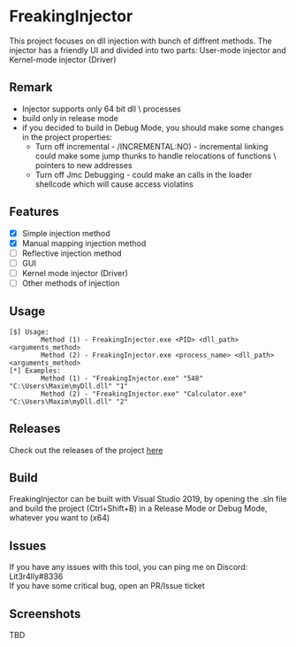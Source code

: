 # FreakingInjector
This project focuses on dll injection with bunch of diffrent methods.
The injector has a friendly UI and divided into two parts: User-mode injector and Kernel-mode injector (Driver) 

## Remark
- Injector supports only 64 bit dll \ processes
- build only in release mode
- if you decided to build in Debug Mode, you should make some changes in the project properties:  
  * Turn off incremental - /INCREMENTAL:NO) - incremental linking could make some jump thunks to handle relocations of functions \ pointers to new addresses  
  * Turn off Jmc Debugging - could make an calls in the loader shellcode which will cause access violatins

## Features
- [x] Simple injection method 
- [x] Manual mapping injection method
- [ ] Reflective injection method
- [ ] GUI
- [ ] Kernel mode injector (Driver)
- [ ] Other methods of injection

## Usage
```
[$] Usage:  
        Method (1) - FreakingInjector.exe <PID> <dll_path> <arguments_method>  
        Method (2) - FreakingInjector.exe <process_name> <dll_path> <arguments_method>  
[*] Examples:  
        Method (1) - "FreakingInjector.exe" "548" "C:\Users\Maxim\myDll.dll" "1"  
        Method (2) - "FreakingInjector.exe" "Calculator.exe" "C:\Users\Maxim\myDll.dll" "2"  
```
## Releases
Check out the releases of the project [here](https://github.com/Lit3r4lly/Dllinjector/releases)

## Build

FreakingInjector can be built with Visual Studio 2019, by opening the .sln file and build the project (Ctrl+Shift+B) in a Release Mode or Debug Mode, whatever you want to (x64)


## Issues

If you have any issues with this tool, you can ping me on Discord: Lit3r4lly#8336  
If you have some critical bug, open an PR/Issue ticket

## Screenshots
TBD
